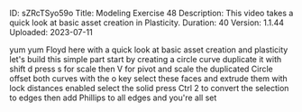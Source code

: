 ID: sZRcTSyo59o
Title: Modeling Exercise 48
Description: This video takes a quick look at basic asset creation in Plasticity.
Duration: 40
Version: 1.1.44
Uploaded: 2023-07-11

yum yum
Floyd here with a quick look at basic
asset creation and plasticity let's
build this simple part start by creating
a circle curve duplicate it with shift d
press s for scale then V for pivot and
scale the duplicated Circle offset both
curves with the o key
select these faces and extrude them with
lock distances enabled select the solid
press Ctrl 2 to convert the selection to
edges then add Phillips to all edges and
you're all set